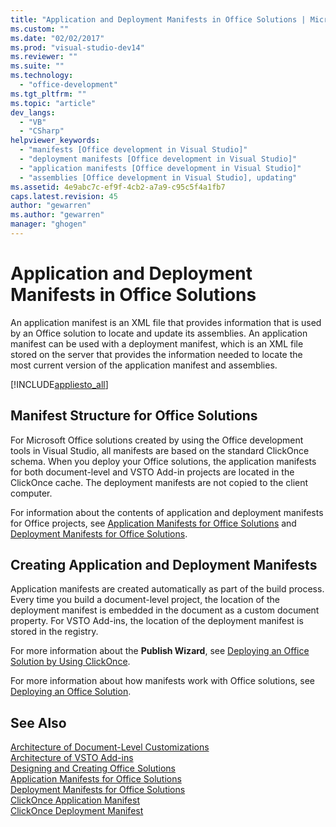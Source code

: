 ```yaml
---
title: "Application and Deployment Manifests in Office Solutions | Microsoft Docs"
ms.custom: ""
ms.date: "02/02/2017"
ms.prod: "visual-studio-dev14"
ms.reviewer: ""
ms.suite: ""
ms.technology: 
  - "office-development"
ms.tgt_pltfrm: ""
ms.topic: "article"
dev_langs: 
  - "VB"
  - "CSharp"
helpviewer_keywords: 
  - "manifests [Office development in Visual Studio]"
  - "deployment manifests [Office development in Visual Studio]"
  - "application manifests [Office development in Visual Studio]"
  - "assemblies [Office development in Visual Studio], updating"
ms.assetid: 4e9abc7c-ef9f-4cb2-a7a9-c95c5f4a1fb7
caps.latest.revision: 45
author: "gewarren"
ms.author: "gewarren"
manager: "ghogen"
---
```

# Application and Deployment Manifests in Office Solutions
  An application manifest is an XML file that provides information that is used by an Office solution to locate and update its assemblies. An application manifest can be used with a deployment manifest, which is an XML file stored on the server that provides the information needed to locate the most current version of the application manifest and assemblies.  
  
 [!INCLUDE[appliesto_all](../vsto/includes/appliesto-all-md.md)]  
  
## Manifest Structure for Office Solutions  
 For Microsoft Office solutions created by using the Office development tools in Visual Studio, all manifests are based on the standard ClickOnce schema. When you deploy your Office solutions, the application manifests for both document-level and VSTO Add-in projects are located in the ClickOnce cache. The deployment manifests are not copied to the client computer.  
  
 For information about the contents of application and deployment manifests for Office projects, see [Application Manifests for Office Solutions](../vsto/application-manifests-for-office-solutions.md) and [Deployment Manifests for Office Solutions](../vsto/deployment-manifests-for-office-solutions.md).  
  
## Creating Application and Deployment Manifests  
 Application manifests are created automatically as part of the build process. Every time you build a document-level project, the location of the deployment manifest is embedded in the document as a custom document property. For VSTO Add-ins, the location of the deployment manifest is stored in the registry.  
  
 For more information about the **Publish Wizard**, see [Deploying an Office Solution by Using ClickOnce](../vsto/deploying-an-office-solution-by-using-clickonce.md).  
  
 For more information about how manifests work with Office solutions, see [Deploying an Office Solution](../vsto/deploying-an-office-solution.md).  
  
## See Also  
 [Architecture of Document-Level Customizations](../vsto/architecture-of-document-level-customizations.md)   
 [Architecture of VSTO Add-ins](../vsto/architecture-of-vsto-add-ins.md)   
 [Designing and Creating Office Solutions](../vsto/designing-and-creating-office-solutions.md)   
 [Application Manifests for Office Solutions](../vsto/application-manifests-for-office-solutions.md)   
 [Deployment Manifests for Office Solutions](../vsto/deployment-manifests-for-office-solutions.md)   
 [ClickOnce Application Manifest](/visualstudio/deployment/clickonce-application-manifest)   
 [ClickOnce Deployment Manifest](/visualstudio/deployment/clickonce-deployment-manifest)  
  
  